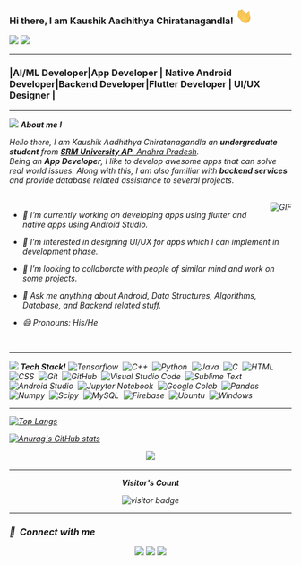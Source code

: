### Hi there, I am Kaushik Aadhithya Chiratanagandla! <img src="https://raw.githubusercontent.com/moit-bytes/Profile/main/Hi.gif" width="30px">

<!--
**Achyut21/Achyut21** is a ✨ _special_ ✨ repository because its `README.md` (this file) appears on your GitHub profile.

Here are some ideas to get you started:

- 🔭 I’m currently working on ...
- 🌱 I’m currently learning ...
- 👯 I’m looking to collaborate on ...
- 🤔 I’m looking for help with ...
- 💬 Ask me about ...
- 📫 How to reach me: ...
- 😄 Pronouns: ...
- ⚡ Fun fact: ...
-->

<p>
<img src="https://img.shields.io/badge/Lives-India-blue" />
<img src="https://img.shields.io/badge/Languages-English%20%26%20Hindi%20%26%20Tamil%20%26%20Telugu-brightgreen" />
</p>


<hr>
<h3>|AI/ML Developer|App Developer | Native Android Developer|Backend Developer|Flutter Developer | UI/UX Designer | </h3>
<hr>

<img src="https://media.giphy.com/media/iY8CRBdQXODJSCERIr/giphy.gif" width="30px">&nbsp;***About me !*** 

<p>
  <em>
    Hello there, I am Kaushik Aadhithya Chiratanagandla an <b>undergraduate student</b> from <a target="blank" href="https://srmap.edu.in/"> <b>SRM University AP</b>, Andhra Pradesh</a>. <br>
    Being an <b>App Developer</b>, I like to develop awesome apps that can solve real world issues. Along with this, I am also familiar with <b>backend services</b> and provide database related assistance to several projects. 
  <em>
<p>
  
<br>
 
  <img align="right" alt="GIF" src="https://media.giphy.com/media/836HiJc7pgzy8iNXCn/giphy.gif" />
 
- 🔭 I’m currently working on developing apps using flutter and native apps using Android Studio.

- 🌱 I’m interested in designing UI/UX for apps which I can implement in development phase.

- 👯 I’m looking to collaborate with people of similar mind and work on some projects. 

- 💬 Ask me anything about Android, Data Structures, Algorithms, Database, and Backend related stuff. 
 
- 😄 Pronouns: His/He
<br>
<hr>
    
<img src="https://media.giphy.com/media/iY8CRBdQXODJSCERIr/giphy.gif" width="30px">&nbsp;***Tech Stack!*** 
![Tensorflow](https://img.shields.io/badge/TensorFlow-FF6F00?style=flat&logo=tensorflow&logoColor=00599C)&nbsp;
![C++](https://img.shields.io/badge/-C++-05122A?style=flat&logo=C%2B%2B&logoColor=00599C)&nbsp;
![Python](https://img.shields.io/badge/-Python-05122A?style=flat&logo=python)&nbsp;
![Java](https://img.shields.io/badge/-Java-05122A?style=flat&logo=Java&logoColor=FFA518)&nbsp;
![C](https://img.shields.io/badge/-C-05122A?style=flat&logo=C&logoColor=A8B9CC)&nbsp;
![HTML](https://img.shields.io/badge/-HTML-05122A?style=flat&logo=HTML5)&nbsp;
![CSS](https://img.shields.io/badge/-CSS-05122A?style=flat&logo=CSS3&logoColor=1572B6)&nbsp;
![Git](https://img.shields.io/badge/-Git-05122A?style=flat&logo=git)&nbsp;
![GitHub](https://img.shields.io/badge/-GitHub-05122A?style=flat&logo=github)&nbsp;
![Visual Studio Code](https://img.shields.io/badge/-Visual%20Studio%20Code-05122A?style=flat&logo=visual-studio-code&logoColor=007ACC)&nbsp;
![Sublime Text](https://img.shields.io/badge/-Sublime%20Text-05122A?style=flat&logo=sublime-text&logoColor=FF9800)&nbsp;
![Android Studio](https://img.shields.io/badge/-Android%20Studio-05122A?style=flat&logo=android-studio&logoColor=3DDC84)&nbsp;
![Jupyter Notebook](https://img.shields.io/badge/-Jupyter%20Notebook-05122A?style=flat&logo=jupyter&logoColor=F37626)&nbsp;
![Google Colab](https://img.shields.io/badge/-Google%20Colab-05122A?style=flat&logo=google-colab&logoColor=F9AB00)&nbsp;
![Pandas](https://img.shields.io/badge/-Pandas-05122A?style=flat&logo=Pandas&logoColor=5C3EE8)&nbsp;
![Numpy](https://img.shields.io/badge/-Numpy-05122A?style=flat&logo=Numpy&logoColor=5C3EE8)&nbsp;
![Scipy](https://img.shields.io/badge/-Scipy-05122A?style=flat&logo=Scipy&logoColor=5C3EE8)&nbsp;
![MySQL](https://img.shields.io/badge/-MySQL-05122A?style=flat&logo=mysql&logoColor=4479A1)&nbsp;
![Firebase](https://img.shields.io/badge/-Firebase-05122A?style=flat&logo=firebase&logoColor=FFCA28)&nbsp;
![Ubuntu](https://img.shields.io/badge/-Ubuntu-05122A?style=flat&logo=ubuntu&logoColor=fc6b03)&nbsp;
![Windows](https://img.shields.io/badge/-Windows-05122A?style=flat&logo=windows&logoColor=03cffc)&nbsp;
 
<hr>
    
    
[![Top Langs](https://github-readme-stats.vercel.app/api/top-langs/?username=Mosbius&layout=compact&count_private=true)](https://github.com/anuraghazra/github-readme-stats)
   
[![Anurag's GitHub stats](https://github-readme-stats.vercel.app/api?username=Mosbius&themes=discord_old_blurple)](https://github.com/anuraghazra/github-readme-stats)
  
<p align="center"><img src="https://github-readme-streak-stats.herokuapp.com?user=Mosbius&theme=chartreuse-dark"></p>
  

    
<hr>

<p align="center"><b>Visitor's Count</b></p>
<p align="center"><img src="https://profile-counter.glitch.me/%7Bomkar-ghongade%7D/count.svg" alt="visitor badge"/></p>

<hr>
    
### :link: &nbsp;Connect with me
    
<p align="center">
<a target="blank" href="https://github.com/Mosbius"><img src="https://img.shields.io/badge/-Mosbius.github-3423A6?style=for-the-badge&logo=Google-Chrome&logoColor=white"/></a>
<a target="blank" href="https://www.linkedin.com/in/kaushik-aadhithya-chiratanagandla-b71221219"><img src="https://img.shields.io/badge/-Kaushik%20Aadhithya%20Chr-0077B5?style=for-the-badge&logo=Linkedin&logoColor=white"/></a>
<a target="blank" href="mailto:ckaushikaadhithya@gmail.com"><img src="https://img.shields.io/badge/-ckaushikaadhithya@gmail.com-D14836?style=for-the-badge&logo=Gmail&logoColor=white"/></a>
</p>
